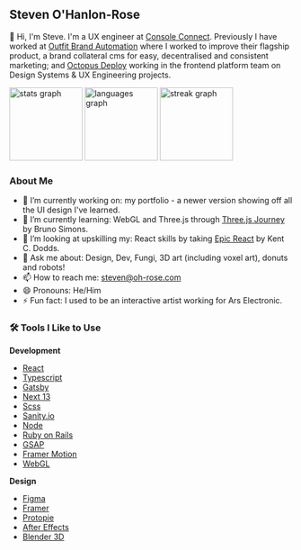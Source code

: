 ## Steven O'Hanlon-Rose

👋 Hi, I'm Steve. I'm a UX engineer at [Console Connect](https://consoleconnect.com/). Previously I have worked at [Outfit Brand Automation](https://outfit.io/) where I worked to improve their flagship product, a brand collateral cms for easy, decentralised and consistent marketing; and [Octopus Deploy](https://octopus.com/) working in the frontend platform team on Design Systems & UX Engineering projects.

<div align="start">
  <img src="https://tinyurl.com/7c8spdw6" height="130" alt="stats graph"  />
  <img src="https://tinyurl.com/4zyj7v78" height="130" alt="languages graph"  />
  <img src="https://tinyurl.com/5n8zfpfj" height="130" alt="streak graph"  />
</div>

### About Me

- 🔭 I’m currently working on: my portfolio - a newer version showing off all the UI design I've learned.
- 🌱 I’m currently learning: WebGL and Three.js through [Three.js Journey](https://threejs-journey.com/) by Bruno Simons.
- 🤔 I’m looking at upskilling my: React skills by taking [Epic React](https://epicreact.dev/) by Kent C. Dodds. 
- 💬 Ask me about: Design, Dev, Fungi, 3D art (including voxel art), donuts and robots!
- 📫 How to reach me: steven@oh-rose.com
- 😄 Pronouns: He/Him
- ⚡ Fun fact: I used to be an interactive artist working for Ars Electronic.

### 🛠️ Tools I Like to Use

**Development**
- [React](https://reactjs.org/)
- [Typescript](https://www.typescriptlang.org/)
- [Gatsby](https://www.gatsbyjs.com/)
- [Next 13](https://nextjs.org/)
- [Scss](https://sass-lang.com/)
- [Sanity.io](https://www.sanity.io/)
- [Node](https://nodejs.org/en/)
- [Ruby on Rails](https://rubyonrails.org/)
- [GSAP](https://greensock.com/gsap/)
- [Framer Motion](https://www.framer.com/motion/)
- [WebGL](https://get.webgl.org/)

**Design**
- [Figma](https://www.figma.com/)
- [Framer](https://www.framer.com/)
- [Protopie](https://www.protopie.io/)
- [After Effects](https://www.adobe.com/au/products/aftereffects.html)
- [Blender 3D](https://www.blender.org/)
